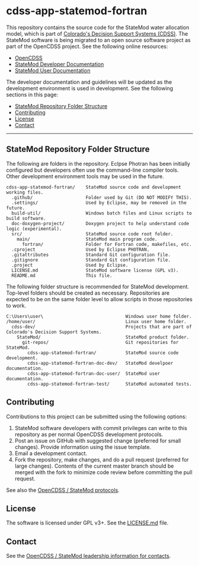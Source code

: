 # cdss-app-statemod-fortran #

This repository contains the source code for the StateMod water allocation model,
which is part of [Colorado's Decision Support Systems (CDSS)](http://cdss.state.co.us).
The StateMod software is being migrated to an open source software project as part of the OpenCDSS project.
See the following online resources:

* [OpenCDSS](http://learn.openwaterfoundation.org/cdss-learn-statemod-dev/)
* [StateMod Developer Documentation](http://learn.openwaterfoundation.org/cdss-app-statemod-doc-dev/)
* [StateMod User Documentation](http://learn.openwaterfoundation.org/cdss-app-statemod-doc-user/)

The developer documentation and guidelines will be updated as the development environment is used in development.  See the following sections in this page:

* [StateMod Repository Folder Structure](#statemod-repository-folder-structure)
* [Contributing](#contributing)
* [License](#license)
* [Contact](#contact)

-----

## StateMod Repository Folder Structure ##

The following are folders in the repository.  Eclpse Photran has been initially configured but developers often use the command-line compiler tools.  Other development environment tools may be used in the future.

```
cdss-app-statemod-fortran/    StateMod source code and development working files.
  .github/                    Folder used by Git (DO NOT MODIFY THIS).
  .settings/                  Used by Eclipse, may be removed in the future.
  build-util/                 Windows batch files and Linux scripts to build software.
  doc-doxygen-project/        Doxygen project to help understand code logic (experimental).
  src/                        StateMod source code root folder.
    main/                     StateMod main program code.
      fortran/                Folder for Fortran code, makefiles, etc.
  .cproject                   Used by Eclipse PHOTRAN.
  .gitattributes              Standard Git configuration file.
  .gitignore                  Standard Git configuration file.
  .project                    Used by Eclipse.
  LICENSE.md                  StateMod software license (GPL v3).
  README.md                   This file.
```

The following folder structure is recommended for StateMod development.
Top-level folders should be created as necessary.
Repositories are expected to be on the same folder level to allow scripts in those repositories to work.

```
C:\Users\user\                               Windows user home folder.
/home/user/                                  Linux user home folder.
  cdss-dev/                                  Projects that are part of Colorado's Decision Support Systems.
    StateMod/                                StateMod product folder.
      git-repos/                             Git repositories for StateMod.
        cdss-app-statemod-fortran/           StateMod source code development.
        cdss-app-statemod-fortran-doc-dev/   StateMod develpoer documentation.
        cdss-app-statemod-fortran-doc-user/  StateMod user documentation.
        cdss-app-statemod-fortran-test/      StateMod automated tests.
```

## Contributing ##

Contributions to this project can be submitted using the following options:

1. StateMod software developers with commit privileges can write to this repository
as per normal OpenCDSS development protocols.
2. Post an issue on GitHub with suggested change (preferred for small changes).  Provide information using the issue template.
3. Email a development contact.
4. Fork the repository, make changes, and do a pull request (preferred for large changes).
Contents of the current master branch should be merged with the fork to minimize
code review before committing the pull request.

See also the [OpenCDSS / StateMod protocols](http://learn.openwaterfoundation.org/cdss-website-opencdss/statemod/statemod/).

## License ##

The software is licensed under GPL v3+.  See the [LICENSE.md](LICENSE.md) file.

## Contact ##

See the [OpenCDSS / StateMod leadership information for contacts](http://learn.openwaterfoundation.org/cdss-website-opencdss/statemod/statemod/#product-leadership).
